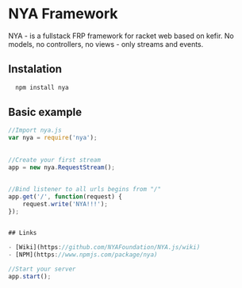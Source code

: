 # NYA Framework

NYA - is a fullstack FRP framework for racket web based on kefir. No models, no controllers, no views - only streams and events.

## Instalation

```bash
  npm install nya
```

## Basic example

```javascript
//Import nya.js
var nya = require('nya');
 
 
//Create your first stream
app = new nya.RequestStream();
 
 
//Bind listener to all urls begins from "/"
app.get('/', function(request) {
	request.write('NYA!!!');
});


## Links

- [Wiki](https://github.com/NYAFoundation/NYA.js/wiki) 
- [NPM](https://www.npmjs.com/package/nya)
 
//Start your server
app.start();
```
